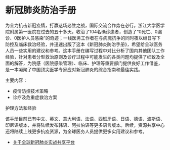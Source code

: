 # 新冠肺炎防治手册

为全力抗击新冠疫情，打赢这场必胜之战，国际交流合作势在必行。浙江大学医学院附属第一医院在过去的五十多天，收治了104名确诊患者，创造了“0死亡、0漏诊、0医护人员感染”的奇迹；一线医务工作者在与病魔抗争的同时夜以继日写下防控及临床救治经验，并迅速出版了这本《新冠肺炎防治手册》，希望给全球医务人员一些实用的建议和参考。这本手册在编写过程中对比分析了国内其他团队工作经验，针对患者分型救治原则及诊疗过程中可能发生的各类问题均提供了细致及全面的解答，为院感（医院感染管理）、临床、护理等重要部门提供良好工作借鉴，是一本凝聚了中国顶尖医学专家应对新冠肺炎的综合指南和最佳实践。

主要内容：
- 疫情防控技术策略
- 诊疗及危重症救治方案

护理方法和经验

该手册目前已有中文、英文、意大利语、法语、西班牙语、日语、德语、波斯语、印尼语版本，并将陆续发布韩语、阿拉伯语等更多语言版本。后续，资源共享中心还将陆续上线更多抗疫资源，为全球医务人员提供更多实用建议和参考。

- [关于全球新冠肺炎实战共享平台](https://covid-19.alibabacloud.com/)